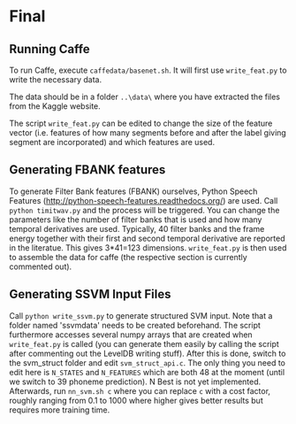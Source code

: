 # Final
## Running Caffe

To run Caffe, execute `caffedata/basenet.sh`. It will first use `write_feat.py` to write the necessary data.

The data should be in a folder `..\data\` where you have extracted the files from the Kaggle website.

The script `write_feat.py` can be edited to change the size of the feature vector (i.e. features of how many segments before and after the label giving segment are incorporated) and which features are used.

## Generating FBANK features

To generate Filter Bank features (FBANK) ourselves, Python Speech Features (http://python-speech-features.readthedocs.org/) are used.
Call `python timitwav.py` and the process will be triggered. You can change the parameters like the number of filter banks that is used and how many temporal derivatives are used.
Typically, 40 filter banks and the frame energy together with their first and second temporal derivative are reported in the literatue. This gives 3*41=123 dimensions. 
`write_feat.py` is then used to assemble the data for caffe (the respective section is currently commented out).


## Generating SSVM Input Files

Call `python write_ssvm.py` to generate structured SVM input. Note that a folder named 'ssvmdata' needs to be created beforehand. The script furthermore accesses several numpy arrays that are created when `write_feat.py` is called (you can generate them easily by calling the script after commenting out the LevelDB writing stuff).
After this is done, switch to the svm_struct folder and edit `svm_struct_api.c`. The only thing you need to edit here is `N_STATES` and `N_FEATURES` which are both 48 at the moment (until we switch to 39 phoneme prediction). N Best is not yet implemented. Afterwards, run `nn_svm.sh c` where you can replace `c` with a cost factor, roughly ranging from 0.1 to 1000 where higher gives better results but requires more training time.